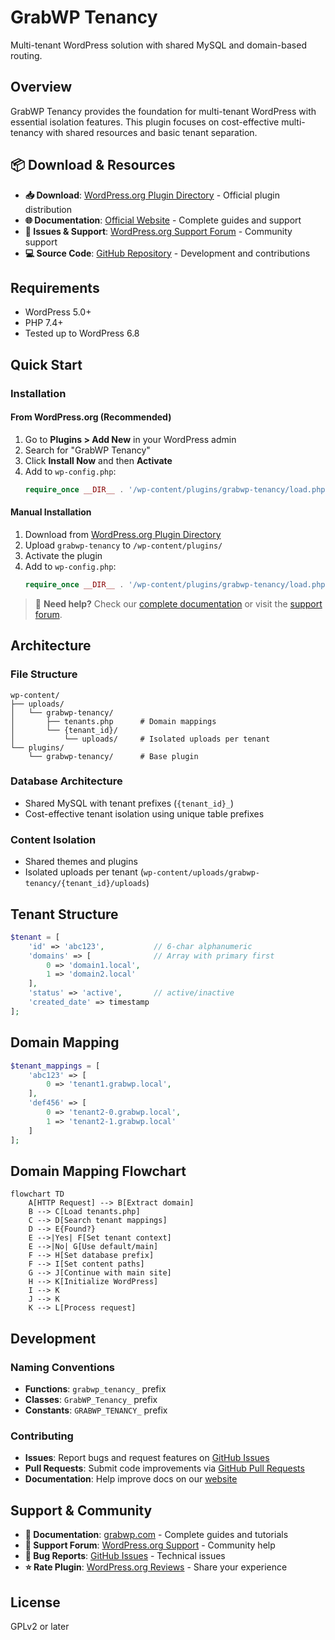 # GrabWP Tenancy

Multi-tenant WordPress solution with shared MySQL and domain-based routing.

## Overview

GrabWP Tenancy provides the foundation for multi-tenant WordPress with essential isolation features. This plugin focuses on cost-effective multi-tenancy with shared resources and basic tenant separation.

## 📦 Download & Resources

- **📥 Download**: [WordPress.org Plugin Directory](https://wordpress.org/plugins/grabwp-tenancy/) - Official plugin distribution
- **🌐 Documentation**: [Official Website](https://grabwp.com) - Complete guides and support
- **🐛 Issues & Support**: [WordPress.org Support Forum](https://wordpress.org/support/plugin/grabwp-tenancy/) - Community support
- **💻 Source Code**: [GitHub Repository](https://github.com/grabwp/grabwp-tenancy) - Development and contributions

## Requirements

- WordPress 5.0+
- PHP 7.4+
- Tested up to WordPress 6.8

## Quick Start

### Installation

#### From WordPress.org (Recommended)
1. Go to **Plugins > Add New** in your WordPress admin
2. Search for "GrabWP Tenancy"
3. Click **Install Now** and then **Activate**
4. Add to `wp-config.php`:
   ```php
   require_once __DIR__ . '/wp-content/plugins/grabwp-tenancy/load.php';
   ```

#### Manual Installation
1. Download from [WordPress.org Plugin Directory](https://wordpress.org/plugins/grabwp-tenancy/)
2. Upload `grabwp-tenancy` to `/wp-content/plugins/`
3. Activate the plugin
4. Add to `wp-config.php`:
   ```php
   require_once __DIR__ . '/wp-content/plugins/grabwp-tenancy/load.php';
   ```

> 📖 **Need help?** Check our [complete documentation](https://grabwp.com) or visit the [support forum](https://wordpress.org/support/plugin/grabwp-tenancy/).

## Architecture

### File Structure
```
wp-content/
├── uploads/
│   └── grabwp-tenancy/
│       ├── tenants.php      # Domain mappings
│       └── {tenant_id}/
│           └── uploads/     # Isolated uploads per tenant
└── plugins/
    └── grabwp-tenancy/      # Base plugin
```

### Database Architecture
- Shared MySQL with tenant prefixes (`{tenant_id}_`)
- Cost-effective tenant isolation using unique table prefixes

### Content Isolation
- Shared themes and plugins
- Isolated uploads per tenant (`wp-content/uploads/grabwp-tenancy/{tenant_id}/uploads`)

## Tenant Structure

```php
$tenant = [
    'id' => 'abc123',           // 6-char alphanumeric
    'domains' => [              // Array with primary first
        0 => 'domain1.local',
        1 => 'domain2.local'
    ],
    'status' => 'active',       // active/inactive
    'created_date' => timestamp
];
```

## Domain Mapping

```php
$tenant_mappings = [
    'abc123' => [
        0 => 'tenant1.grabwp.local',
    ],
    'def456' => [
        0 => 'tenant2-0.grabwp.local',
        1 => 'tenant2-1.grabwp.local'
    ]
];
```

## Domain Mapping Flowchart

```mermaid
flowchart TD
    A[HTTP Request] --> B[Extract domain]
    B --> C[Load tenants.php]
    C --> D[Search tenant mappings]
    D --> E{Found?}
    E -->|Yes| F[Set tenant context]
    E -->|No| G[Use default/main]
    F --> H[Set database prefix]
    F --> I[Set content paths]
    G --> J[Continue with main site]
    H --> K[Initialize WordPress]
    I --> K
    J --> K
    K --> L[Process request] 
```

## Development

### Naming Conventions
- **Functions**: `grabwp_tenancy_` prefix
- **Classes**: `GrabWP_Tenancy_` prefix
- **Constants**: `GRABWP_TENANCY_` prefix

### Contributing
- **Issues**: Report bugs and request features on [GitHub Issues](https://github.com/grabwp/grabwp-tenancy/issues)
- **Pull Requests**: Submit code improvements via [GitHub Pull Requests](https://github.com/grabwp/grabwp-tenancy/pulls)
- **Documentation**: Help improve docs on our [website](https://grabwp.com)

## Support & Community

- **📖 Documentation**: [grabwp.com](https://grabwp.com) - Complete guides and tutorials
- **💬 Support Forum**: [WordPress.org Support](https://wordpress.org/support/plugin/grabwp-tenancy/) - Community help
- **🐛 Bug Reports**: [GitHub Issues](https://github.com/grabwp/grabwp-tenancy/issues) - Technical issues
- **⭐ Rate Plugin**: [WordPress.org Reviews](https://wordpress.org/plugins/grabwp-tenancy/#reviews) - Share your experience

## License

GPLv2 or later 

